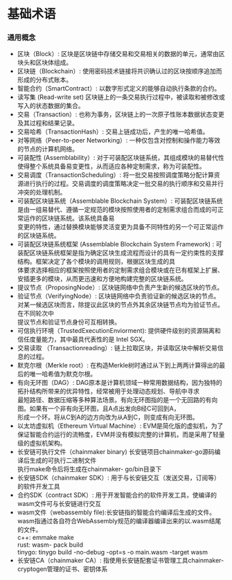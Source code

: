 # 基础术语

### 通用概念

 - 区块（Block）: 区块是区块链中存储交易和交易相关的数据的单元，通常由区块头和区块体组成。   
 - 区块链（Blockchain）: 使用密码技术链接将共识确认过的区块按顺序追加而形成的分布式账本。 
 - 智能合约（SmartContract）: 以数字形式定义的能够自动执行条款的合约。 
 - 读写集 (Read-write set)  区块链上的一条交易执行过程中，被读取和被修改或写入的状态数据的集合。 
 - 交易（Transaction）: 也称为事务，区块链上的一次原子性账本数据状态变更及其过程和结果记录。 
 - 交易哈希（TransactionHash）: 交易上链成功后，产生的唯一哈希值。 
 - 对等网络（Peer-to-peer Networking）: 一种仅包含对控制和操作能力等效的节点的计算机网络。 
 - 可装配性 (Assemblability）: 对于可装配区块链系统，其组成模块的易替代性使得整个系统具备易变更性，从而适应各种定制需求，称为可装配性。 
 - 交易调度（TransactionScheduling）: 将一批交易按照调度策略分配计算资源进行执行的过程。交易调度的调度策略决定一批交易的执行顺序和交易并行冲突的处理机制。 
 - 可装配区块链系统（Assemblable Blockchain System）: 可装配区块链系统是由一组易替代、遵循一定规范的模块按照使用者的定制需求组合而成的可正常运作的区块链系统。该系统具备易<br>变更的特性，通过替换模块能够灵活变更为具备不同特性的另一个可正常运作的区块链系统。 
 - 可装配区块链系统框架 (Assemblable Blockchain System Framework) : 可装配区块链系统框架是指为确定区块生成流程而设计的具有一定约束性的支撑结构。框架决定了各个模块的调用规则，根据区块生成的具<br/>体要求选择相应的框架按照使用者的定制需求组合模块或在已有框架上扩展、安插更多的模块，从而更迅速和方便地构建完整的区块链系统。 
 - 提议节点（ProposingNode）: 区块链网络中负责产生新的候选区块的节点。 
 - 验证节点（VerifyingNode）: 区块链网络中负责验证新的候选区块的节点。对某一候选区块而言，除提议此区块的节点外其余区块链节点均为验证节点。在不同轮次中<br/>提议节点和验证节点身份可互相转换。 
 - 可信执行环境（TrustedExecutionEnviorment): 提供硬件级别的资源隔离和信任度量能力，其中最具代表性的是 Intel SGX。 
 - 交易读取 （Transactionreading）:  链上拉取区块，并读取区块中解析交易信息的过程。 
 - 默克尔根（Merkle root）:  在构造Merkle树时通过从下到上两两计算得出的最后的唯一哈希值为默克尔根。 
 - 有向无环图（DAG）:  DAG原本是计算机领域一种常用数据结构，因为独特的拓扑结构所带来的优异特性，经常被用于处理动态规划、导航中寻求<br/>最短路径、数据压缩等多种算法场景。有向无环图指的是一个无回路的有向图。如果有一个非有向无环图，且A点出发向B经C可回到A，<br/>形成一个环。将从C到A的边方向改为从A到C，则变成有向无环图。 
 - 以太坊虚拟机（Ethereum Virtual Machine）: EVM是简化版的虚拟机，为了保证智能合约运行的流畅度，EVM并没有模拟完整的计算机，而是采用了轻量级的虚拟机架构。 
 - 长安链可执行文件（chainmaker binary) 长安链项目chainmaker-go源码编译后生成的可执行二进制文件<br/>执行make命令后将生成在chainmaker- go/bin目录下 
 - 长安链SDK（chainmaker SDK）: 用于与长安链交互（发送交易，订阅等）的软件开发工具 
 - 合约SDK（contract SDK）: 用于开发智能合约的软件开发工具，使编译的wasm文件可与长安链进行交互 
 - wasm文件（webassembly file):长安链指的智能合约编译后生成的文件。<br/>wasm指通过各自符合WebAssembly规范的编译器编译出来的以.wasm结尾的文件。<br/>c++: emmake make<br/>rust: wasm- pack build<br/>tinygo: tinygo build -no-debug -opt=s -o main.wasm -target wasm 
 - 长安链CA（chainmaker CA）: 指使用长安链配套证书管理工具chainmaker-cryptogen管理的证书、密钥体系 



<br><br>